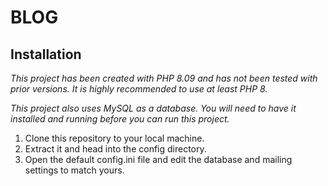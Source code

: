 # BLOG

##  Installation
*This project has been created with PHP 8.09 and has not been tested with prior versions. It is highly recommended to use at least PHP 8.*

*This project also uses MySQL as a database. You will need to have it installed and running before you can run this project.*

1. Clone this repository to your local machine.
2. Extract it and head into the config directory.
3. Open the default config.ini file and edit the database and mailing settings to match yours.